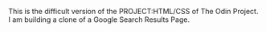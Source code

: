 This is the difficult version of the PROJECT:HTML/CSS of The Odin Project. I am building a clone of a Google Search Results Page.